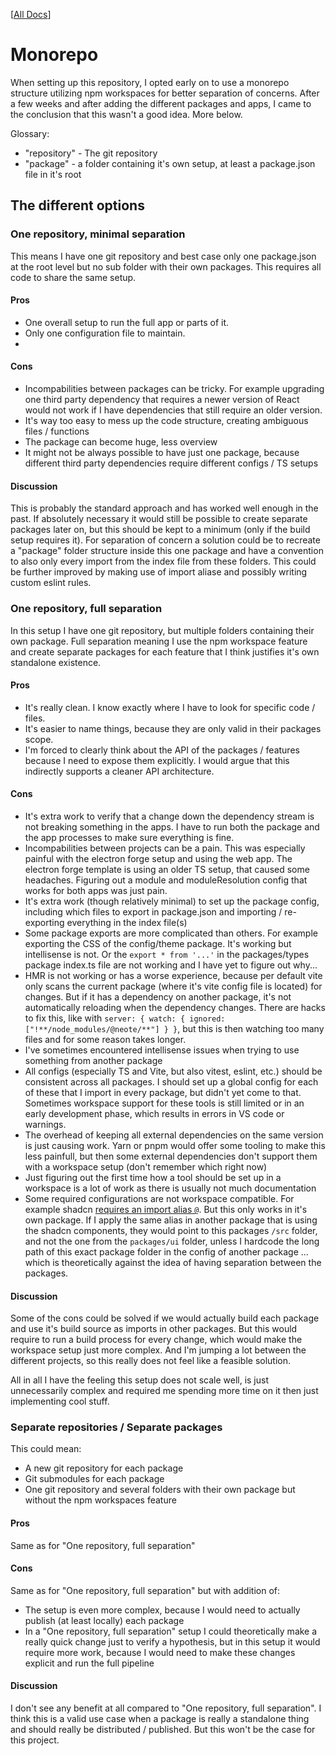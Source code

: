[[All Docs](../index.md)]

# Monorepo

When setting up this repository, I opted early on to use a monorepo structure utilizing npm workspaces for better separation of concerns.
After a few weeks and after adding the different packages and apps, I came to the conclusion that this wasn't a good idea. More below.

Glossary:
- "repository" - The git repository
- "package" - a folder containing it's own setup, at least a package.json file in it's root

## The different options

### One repository, minimal separation

This means I have one git repository and best case only one package.json at the root level but no sub folder with their own packages. This requires all code to share the same setup.

#### Pros

- One overall setup to run the full app or parts of it.
- Only one configuration file to maintain.
-

#### Cons

- Incompabilities between packages can be tricky. For example upgrading one third party dependency that requires a newer version of React would not work if I have dependencies that still require an older version.
- It's way too easy to mess up the code structure, creating ambiguous files / functions
- The package can become huge, less overview
- It might not be always possible to have just one package, because different third party dependencies require different configs / TS setups

#### Discussion

This is probably the standard approach and has worked well enough in the past. If absolutely necessary it would still be possible to create separate packages later on, but this should be kept to a minimum (only if the build setup requires it).
For separation of concern a solution could be to recreate a "package" folder structure inside this one package and have a convention to also only every import from the index file from these folders. This could be further improved by making use of import aliase and possibly writing custom eslint rules.

### One repository, full separation

In this setup I have one git repository, but multiple folders containing their own package.
Full separation meaning I use the npm workspace feature and create separate packages for each feature that I think justifies it's own standalone existence.

#### Pros

- It's really clean. I know exactly where I have to look for specific code / files.
- It's easier to name things, because they are only valid in their packages scope.
- I'm forced to clearly think about the API of the packages / features because I need to expose them explicitly. I would argue that this indirectly supports a cleaner API architecture.

#### Cons

- It's extra work to verify that a change down the dependency stream is not breaking something in the apps. I have to run both the package and the app processes to make sure everything is fine.
- Incompabilities between projects can be a pain. This was especially painful with the electron forge setup and using the web app. The electron forge template is using an older TS setup, that caused some headaches. Figuring out a module and moduleResolution config that works for both apps was just pain.
- It's extra work (though relatively minimal) to set up the package config, including which files to export in package.json and importing / re-exporting everything in the index file(s)
- Some package exports are more complicated than others. For example exporting the CSS of the config/theme package. It's working but intellisense is not. Or the `export * from '...'` in the packages/types package index.ts file are not working and I have yet to figure out why...
- HMR is not working or has a worse experience, because per default vite only scans the current package (where it's vite config file is located) for changes. But if it has a dependency on another package, it's not automatically reloading when the dependency changes. There are hacks to fix this, like with `server: { watch: { ignored: ["!**/node_modules/@neote/**"] } }`, but this is then watching too many files and for some reason takes longer.
- I've sometimes encountered intellisense issues when trying to use something from another package
- All configs (especially TS and Vite, but also vitest, eslint, etc.) should be consistent across all packages. I should set up a global config for each of these that I import in every package, but didn't yet come to that. Sometimes workspace support for these tools is still limited or in an early development phase, which results in errors in VS code or warnings.
- The overhead of keeping all external dependencies on the same version is just causing work. Yarn or pnpm would offer some tooling to make this less painfull, but then some external dependencies don't support them with a workspace setup (don't remember which right now)
- Just figuring out the first time how a tool should be set up in a workspace is a lot of work as there is usually not much documentation
- Some required configurations are not workspace compatible. For example shadcn [requires an import alias `@`](https://ui.shadcn.com/docs/installation/vite). But this only works in it's own package. If I apply the same alias in another package that is using the shadcn components, they would point to this packages `/src` folder, and not the one from the `packages/ui` folder, unless I hardcode the long path of this exact package folder in the config of another package ... which is theoretically against the idea of having separation between the packages.

#### Discussion

Some of the cons could be solved if we would actually build each package and use it's build source as imports in other packages. But this would require to run a build process for every change, which would make the workspace setup just more complex. And I'm jumping a lot between the different projects, so this really does not feel like a feasible solution.

All in all I have the feeling this setup does not scale well, is just unnecessarily complex and required me spending more time on it then just implementing cool stuff.

### Separate repositories / Separate packages

This could mean:

- A new git repository for each package
- Git submodules for each package
- One git repository and several folders with their own package but without the npm workspaces feature

#### Pros

Same as for "One repository, full separation"

#### Cons

Same as for "One repository, full separation" but with addition of:

- The setup is even more complex, because I would need to actually publish (at least locally) each package
- In a "One repository, full separation" setup I could theoretically make a really quick change just to verify a hypothesis, but in this setup it would require more work, because I would need to make these changes explicit and run the full pipeline

#### Discussion

I don't see any benefit at all compared to "One repository, full separation". I think this is a valid use case when a package is really a standalone thing and should really be distributed / published. But this won't be the case for this project.